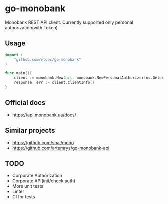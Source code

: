 # go-monobank
Monobank REST API client.
Currently supported only personal authorization(with Token).

## Usage
```go
import (
    "github.com/vtopc/go-monobank"
)

func main(){
    client := monobank.New(nil, monobank.NewPersonalAuthorizer(os.Getenv("TOKEN")))
    response, err := client.ClientInfo()
}
```

## Official docs
 - https://api.monobank.ua/docs/

## Similar projects
- https://github.com/shal/mono
- https://github.com/artemrys/go-monobank-api

## TODO
- Corporate Authorization
- Corporate API(init/check auth)
- More unit tests
- Linter
- CI for tests

